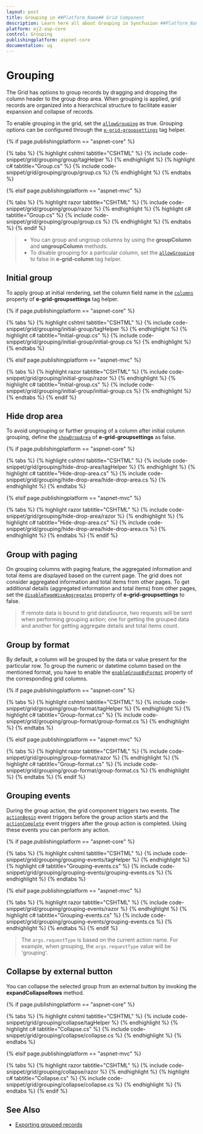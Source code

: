 ```yaml
---
layout: post
title: Grouping in ##Platform_Name## Grid Component
description: Learn here all about Grouping in Syncfusion ##Platform_Name## Grid component of Syncfusion Essential JS 2 and more.
platform: ej2-asp-core
control: Grouping
publishingplatform: aspnet-core
documentation: ug
---
```


# Grouping

The Grid has options to group records by dragging and dropping the column header to the group drop area. When grouping is applied, grid records are organized into a hierarchical structure to facilitate easier expansion and collapse of records.

To enable grouping in the grid, set the [`allowGrouping`](https://help.syncfusion.com/cr/aspnetcore-js2/Syncfusion.EJ2.Grids.Grid.html#Syncfusion_EJ2_Grids_Grid_AllowGrouping) as true. Grouping options can be configured through the [`e-grid-groupsettings`](https://help.syncfusion.com/cr/aspnetcore-js2/Syncfusion.EJ2.Grids.Grid.html#Syncfusion_EJ2_Grids_Grid_GroupSettings)  tag helper.

{% if page.publishingplatform == "aspnet-core" %}

{% tabs %}
{% highlight cshtml tabtitle="CSHTML" %}
{% include code-snippet/grid/grouping/group/tagHelper %}
{% endhighlight %}
{% highlight c# tabtitle="Group.cs" %}
{% include code-snippet/grid/grouping/group/group.cs %}
{% endhighlight %}
{% endtabs %}

{% elsif page.publishingplatform == "aspnet-mvc" %}

{% tabs %}
{% highlight razor tabtitle="CSHTML" %}
{% include code-snippet/grid/grouping/group/razor %}
{% endhighlight %}
{% highlight c# tabtitle="Group.cs" %}
{% include code-snippet/grid/grouping/group/group.cs %}
{% endhighlight %}
{% endtabs %}
{% endif %}



> * You can group and ungroup columns by using the **groupColumn** and
**ungroupColumn** methods.
> * To disable grouping for a particular column, set the
[`allowGrouping`](https://help.syncfusion.com/cr/aspnetcore-js2/Syncfusion.EJ2.Grids.Grid.html#Syncfusion_EJ2_Grids_Grid_AllowGrouping) to false in **e-grid-column** tag helper.

## Initial group

To apply group at initial rendering, set the column field name in the [`columns`](https://help.syncfusion.com/cr/aspnetcore-js2/Syncfusion.EJ2.Grids.GridGroupSettings.html#Syncfusion_EJ2_Grids_GridGroupSettings_Columns) property of **e-grid-groupsettings** tag helper.

{% if page.publishingplatform == "aspnet-core" %}

{% tabs %}
{% highlight cshtml tabtitle="CSHTML" %}
{% include code-snippet/grid/grouping/initial-group/tagHelper %}
{% endhighlight %}
{% highlight c# tabtitle="Initial-group.cs" %}
{% include code-snippet/grid/grouping/initial-group/initial-group.cs %}
{% endhighlight %}
{% endtabs %}

{% elsif page.publishingplatform == "aspnet-mvc" %}

{% tabs %}
{% highlight razor tabtitle="CSHTML" %}
{% include code-snippet/grid/grouping/initial-group/razor %}
{% endhighlight %}
{% highlight c# tabtitle="Initial-group.cs" %}
{% include code-snippet/grid/grouping/initial-group/initial-group.cs %}
{% endhighlight %}
{% endtabs %}
{% endif %}



## Hide drop area

To avoid ungrouping or further grouping of a column after initial column
grouping, define the [`showDropArea`](https://help.syncfusion.com/cr/aspnetcore-js2/Syncfusion.EJ2.Grids.GridGroupSettings.html#Syncfusion_EJ2_Grids_GridGroupSettings_ShowDropArea) of **e-grid-groupsettings**  as false.

{% if page.publishingplatform == "aspnet-core" %}

{% tabs %}
{% highlight cshtml tabtitle="CSHTML" %}
{% include code-snippet/grid/grouping/hide-drop-area/tagHelper %}
{% endhighlight %}
{% highlight c# tabtitle="Hide-drop-area.cs" %}
{% include code-snippet/grid/grouping/hide-drop-area/hide-drop-area.cs %}
{% endhighlight %}
{% endtabs %}

{% elsif page.publishingplatform == "aspnet-mvc" %}

{% tabs %}
{% highlight razor tabtitle="CSHTML" %}
{% include code-snippet/grid/grouping/hide-drop-area/razor %}
{% endhighlight %}
{% highlight c# tabtitle="Hide-drop-area.cs" %}
{% include code-snippet/grid/grouping/hide-drop-area/hide-drop-area.cs %}
{% endhighlight %}
{% endtabs %}
{% endif %}



## Group with paging

On grouping columns with paging feature, the aggregated information and total items are displayed based on the current page. The grid does not consider aggregated information and total items from other pages. To get additional details (aggregated information and total items) from other pages, set the [`disablePageWiseAggregates`](https://help.syncfusion.com/cr/aspnetcore-js2/Syncfusion.EJ2.Grids.GridGroupSettings.html#Syncfusion_EJ2_Grids_GridGroupSettings_DisablePageWiseAggregates) property of **e-grid-groupsettings** to false.

> If remote data is bound to grid dataSource, two requests will be sent when performing grouping action; one for getting the grouped data and another for getting aggregate details and total items count.

## Group by format

By default, a column will be grouped by the data or value present for the particular row. To group the numeric
or datetime column based on the mentioned format, you have to enable the
[`enableGroupByFormat`](https://help.syncfusion.com/cr/aspnetcore-js2/Syncfusion.EJ2.Grids.GridColumn.html#Syncfusion_EJ2_Grids_GridColumn_EnableGroupByFormat) property of the corresponding
grid columns.

{% if page.publishingplatform == "aspnet-core" %}

{% tabs %}
{% highlight cshtml tabtitle="CSHTML" %}
{% include code-snippet/grid/grouping/group-format/tagHelper %}
{% endhighlight %}
{% highlight c# tabtitle="Group-format.cs" %}
{% include code-snippet/grid/grouping/group-format/group-format.cs %}
{% endhighlight %}
{% endtabs %}

{% elsif page.publishingplatform == "aspnet-mvc" %}

{% tabs %}
{% highlight razor tabtitle="CSHTML" %}
{% include code-snippet/grid/grouping/group-format/razor %}
{% endhighlight %}
{% highlight c# tabtitle="Group-format.cs" %}
{% include code-snippet/grid/grouping/group-format/group-format.cs %}
{% endhighlight %}
{% endtabs %}
{% endif %}



## Grouping events

During the group action, the grid component triggers two events. The [`actionBegin`](https://help.syncfusion.com/cr/aspnetcore-js2/Syncfusion.EJ2.Grids.Grid.html#Syncfusion_EJ2_Grids_Grid_ActionBegin) event
triggers before the group action starts and the [`actionComplete`](https://help.syncfusion.com/cr/aspnetcore-js2/Syncfusion.EJ2.Grids.Grid.html#Syncfusion_EJ2_Grids_Grid_ActionComplete) event triggers after the group action is completed. Using these events you can perform any action.

{% if page.publishingplatform == "aspnet-core" %}

{% tabs %}
{% highlight cshtml tabtitle="CSHTML" %}
{% include code-snippet/grid/grouping/grouping-events/tagHelper %}
{% endhighlight %}
{% highlight c# tabtitle="Grouping-events.cs" %}
{% include code-snippet/grid/grouping/grouping-events/grouping-events.cs %}
{% endhighlight %}
{% endtabs %}

{% elsif page.publishingplatform == "aspnet-mvc" %}

{% tabs %}
{% highlight razor tabtitle="CSHTML" %}
{% include code-snippet/grid/grouping/grouping-events/razor %}
{% endhighlight %}
{% highlight c# tabtitle="Grouping-events.cs" %}
{% include code-snippet/grid/grouping/grouping-events/grouping-events.cs %}
{% endhighlight %}
{% endtabs %}
{% endif %}



> The `args.requestType` is based on the current action name. For example, when grouping, the `args.requestType` value will be 'grouping'.

## Collapse by external button

You can collapse the selected group from an external button by invoking the **expandCollapseRows** method.

{% if page.publishingplatform == "aspnet-core" %}

{% tabs %}
{% highlight cshtml tabtitle="CSHTML" %}
{% include code-snippet/grid/grouping/collapse/tagHelper %}
{% endhighlight %}
{% highlight c# tabtitle="Collapse.cs" %}
{% include code-snippet/grid/grouping/collapse/collapse.cs %}
{% endhighlight %}
{% endtabs %}

{% elsif page.publishingplatform == "aspnet-mvc" %}

{% tabs %}
{% highlight razor tabtitle="CSHTML" %}
{% include code-snippet/grid/grouping/collapse/razor %}
{% endhighlight %}
{% highlight c# tabtitle="Collapse.cs" %}
{% include code-snippet/grid/grouping/collapse/collapse.cs %}
{% endhighlight %}
{% endtabs %}
{% endif %}



## See Also

* [Exporting grouped records](../excel-exporting#Exporting-grouped-records)